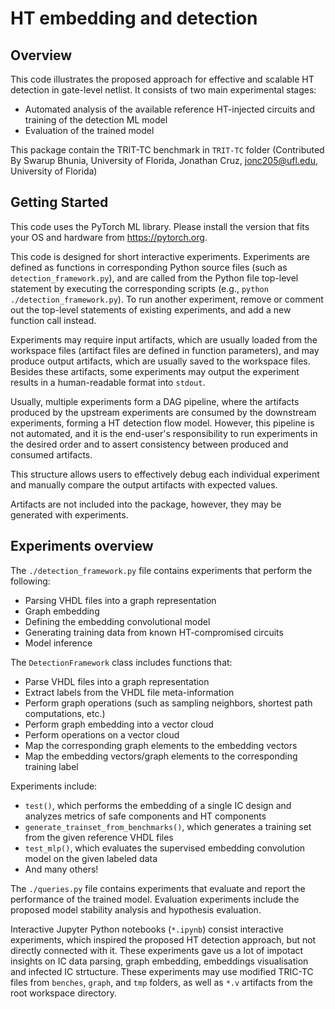 **HT embedding and detection**
===========================

**Overview**
----------

This code illustrates the proposed approach for effective and scalable HT detection in gate-level netlist. It consists of two main experimental stages:

* Automated analysis of the available reference HT-injected circuits and training of the detection ML model
* Evaluation of the trained model

This package contain the TRIT-TC benchmark in `TRIT-TC` folder (Contributed By Swarup Bhunia, University of Florida, Jonathan Cruz, jonc205@ufl.edu, University of Florida)

**Getting Started**
-----------------

This code uses the PyTorch ML library. Please install the version that fits your OS and hardware from https://pytorch.org.

This code is designed for short interactive experiments. Experiments are defined as functions in corresponding Python source files (such as `detection_framework.py`), and are called from the Python file top-level statement by executing the corresponding scripts (e.g., `python ./detection_framework.py`). To run another experiment, remove or comment out the top-level statements of existing experiments, and add a new function call instead.

Experiments may require input artifacts, which are usually loaded from the workspace files (artifact files are defined in function parameters), and may produce output artifacts, which are usually saved to the workspace files. Besides these artifacts, some experiments may output the experiment results in a human-readable format into `stdout`.

Usually, multiple experiments form a DAG pipeline, where the artifacts produced by the upstream experiments are consumed by the downstream experiments, forming a HT detection flow model. However, this pipeline is not automated, and it is the end-user's responsibility to run experiments in the desired order and to assert consistency between produced and consumed artifacts.

This structure allows users to effectively debug each individual experiment and manually compare the output artifacts with expected values.

Artifacts are not included into the package, however, they may be generated with experiments.

**Experiments overview**
------------------------

The `./detection_framework.py` file contains experiments that perform the following:

* Parsing VHDL files into a graph representation
* Graph embedding
* Defining the embedding convolutional model
* Generating training data from known HT-compromised circuits
* Model inference

The `DetectionFramework` class includes functions that:

* Parse VHDL files into a graph representation
* Extract labels from the VHDL file meta-information
* Perform graph operations (such as sampling neighbors, shortest path computations, etc.)
* Perform graph embedding into a vector cloud
* Perform operations on a vector cloud
* Map the corresponding graph elements to the embedding vectors
* Map the embedding vectors/graph elements to the corresponding training label

Experiments include:

* `test()`, which performs the embedding of a single IC design and analyzes metrics of safe components and HT components
* `generate_trainset_from_benchmarks()`, which generates a training set from the given reference VHDL files
* `test_mlp()`, which evaluates the supervised embedding convolution model on the given labeled data
* And many others!

The `./queries.py` file contains experiments that evaluate and report the performance of the trained model. Evaluation experiments include the proposed model stability analysis and hypothesis evaluation.

Interactive Jupyter Python notebooks (`*.ipynb`) consist interactive experiments, which inspired the proposed HT detection approach, but not directly connected with it. These experiments gave us a lot of impotact insights on IC data parsing, graph embedding, embeddings visualisation and infected IC strtucture. These experiments may use modified TRIC-TC files from `benches`, `graph`, and `tmp` folders, as well as `*.v` artifacts from the root workspace directory.